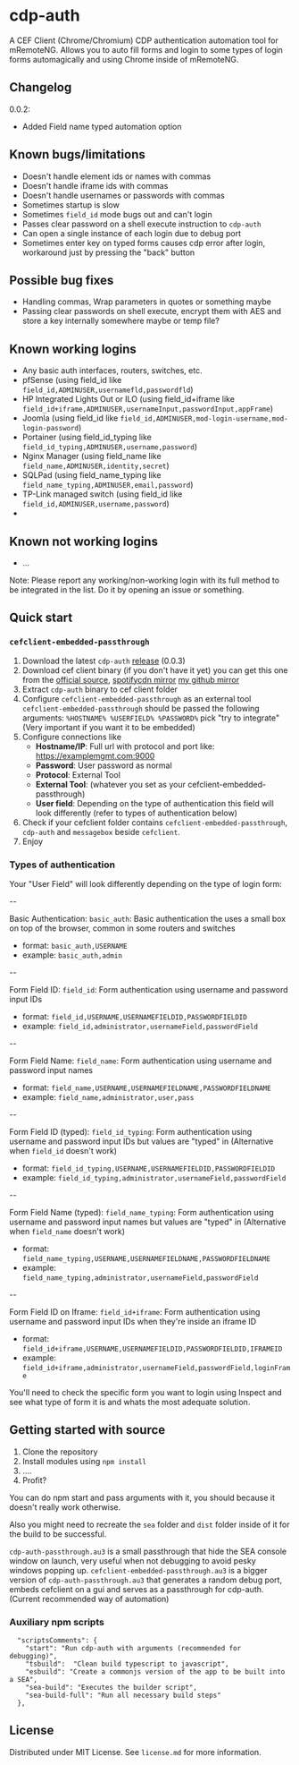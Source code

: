 # cdp-auth

A CEF Client (Chrome/Chromium) CDP authentication automation tool for mRemoteNG. Allows you to auto fill forms and login to some types of login forms automagically and using Chrome inside of mRemoteNG.


## Changelog

0.0.2: 
- Added Field name typed automation option

## Known bugs/limitations
- Doesn't handle element ids or names with commas
- Doesn't handle iframe ids with commas
- Doesn't handle usernames or passwords with commas
- Sometimes startup is slow
- Sometimes `field_id` mode bugs out and can't login
- Passes clear password on a shell execute instruction to `cdp-auth`
- Can open a single instance of each login due to debug port
- Sometimes enter key on typed forms causes cdp error after login, workaround just by pressing the "back" button

## Possible bug fixes
- Handling commas, Wrap parameters in quotes or something maybe
- Passing clear passwords on shell execute, encrypt them with AES and store a key internally somewhere maybe or temp file?

## Known working logins

- Any basic auth interfaces, routers, switches, etc.
- pfSense (using field_id like `field_id,ADMINUSER,usernamefld,passwordfld`)
- HP Integrated Lights Out or ILO (using field_id+iframe like `field_id+iframe,ADMINUSER,usernameInput,passwordInput,appFrame`)
- Joomla (using field_id like `field_id,ADMINUSER,mod-login-username,mod-login-password`)
- Portainer (using field_id_typing like `field_id_typing,ADMINUSER,username,password`)
- Nginx Manager (using field_name like `field_name,ADMINUSER,identity,secret`)
- SQLPad (using field_name_typing like `field_name_typing,ADMINUSER,email,password`)
- TP-Link managed switch (using field_id like `field_id,ADMINUSER,username,password`)
- 

## Known not working logins

- ...

Note: Please report any working/non-working login with its full method to be integrated in the list. Do it by opening an issue or something.

## Quick start

### `cefclient-embedded-passthrough`
1. Download the latest `cdp-auth` [release](https://github.com/supermarsx/cdp-auth/releases) (0.0.3)
2. Download cef client binary (if you don't have it yet) you can get this one from the [official source](https://github.com/chromiumembedded/cef), [spotifycdn mirror](https://github.com/chromiumembedded/cef) [my github mirror](https://github.com/supermarsx/mirror-cef_binary_155.3.13)
3. Extract `cdp-auth` binary to cef client folder
4. Configure `cefclient-embedded-passthrough` as an external tool 
    `cefclient-embedded-passthrough` should be passed the following arguments: 
    `%HOSTNAME% %USERFIELD% %PASSWORD%`
    pick "try to integrate" (Very important if you want it to be embedded)    
5. Configure connections like
    - **Hostname/IP**: Full url with protocol and port like: https://examplemgmt.com:9000
    - **Password**: User password as normal   
    - **Protocol**: External Tool   
    - **External Tool**: (whatever you set as your cefclient-embedded-passthrough)  
    - **User field**: Depending on the type of authentication this field will look differently (refer to types of authentication below)   
6. Check if your cefclient folder contains `cefclient-embedded-passthrough`, `cdp-auth` and `messagebox` beside `cefclient`.
7. Enjoy
   
### Types of authentication
Your "User Field" will look differently depending on the type of login form:

--

Basic Authentication: `basic_auth`: Basic authentication the uses a small box on top of the browser, common in some routers and switches
- format: `basic_auth,USERNAME`
- example: `basic_auth,admin`

--

Form Field ID: `field_id`: Form authentication using username and password input IDs
- format: `field_id,USERNAME,USERNAMEFIELDID,PASSWORDFIELDID`
- example: `field_id,administrator,usernameField,passwordField`

--

Form Field Name: `field_name`: Form authentication using username and password input names
- format: `field_name,USERNAME,USERNAMEFIELDNAME,PASSWORDFIELDNAME`
- example: `field_name,administrator,user,pass`

--

Form Field ID (typed): `field_id_typing`: Form authentication using username and password input IDs but values are "typed" in (Alternative when `field_id` doesn't work)
- format: `field_id_typing,USERNAME,USERNAMEFIELDID,PASSWORDFIELDID`
- example: `field_id_typing,administrator,usernameField,passwordField`

--

Form Field Name (typed): `field_name_typing`: Form authentication using username and password input names but values are "typed" in (Alternative when `field_name` doesn't work)
- format: `field_name_typing,USERNAME,USERNAMEFIELDNAME,PASSWORDFIELDNAME`
- example: `field_name_typing,administrator,usernameField,passwordField`

--

Form Field ID on Iframe: `field_id+iframe`: Form authentication using username and password input IDs when they're inside an iframe ID
- format: `field_id+iframe,USERNAME,USERNAMEFIELDID,PASSWORDFIELDID,IFRAMEID`
- example: `field_id+iframe,administrator,usernameField,passwordField,loginFrame`


You'll need to check the specific form you want to login using Inspect and see what type of form it is and whats the most adequate solution.

## Getting started with source
1. Clone the repository
2. Install modules using ` npm install `
3. .…
4. Profit?

You can do npm start and pass arguments with it, you should because it doesn't really work otherwise.

Also you might need to recreate the `sea` folder and `dist` folder inside of it for the build to be successful.

`cdp-auth-passthrough.au3` is a small passthrough that hide the SEA console window on launch, very useful when not debugging to avoid pesky windows popping up.
`cefclient-embedded-passthrough.au3` is a bigger version of `cdp-auth-passthrough.au3` that generates a random debug port, embeds cefclient on a gui and serves as a passthrough for cdp-auth. (Current recommended way of automation)

### Auxiliary npm scripts
```
  "scriptsComments": {
    "start": "Run cdp-auth with arguments (recommended for debugging)",
    "tsbuild":  "Clean build typescript to javascript",
    "esbuild": "Create a commonjs version of the app to be built into a SEA",
    "sea-build": "Executes the builder script",
    "sea-build-full": "Run all necessary build steps"
  },
```

## License
Distributed under MIT License. See `license.md` for more information.
